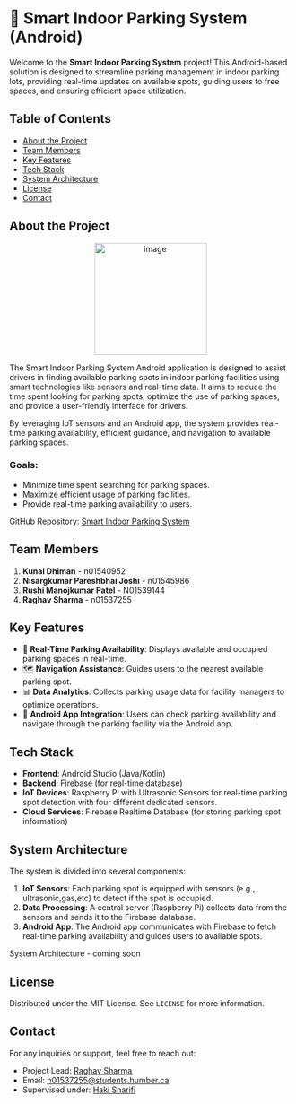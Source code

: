 # 🚗 Smart Indoor Parking System (Android)

Welcome to the **Smart Indoor Parking System** project! This Android-based solution is designed to streamline parking management in indoor parking lots, providing real-time updates on available spots, guiding users to free spaces, and ensuring efficient space utilization.

## Table of Contents

- [About the Project](#about-the-project)
- [Team Members](#team-members)
- [Key Features](#key-features)
- [Tech Stack](#tech-stack)
- [System Architecture](#system-architecture)
- [License](#license)
- [Contact](#contact)

## About the Project
<p align="center">
  <img src="https://github.com/user-attachments/assets/dcd64ed5-550e-46f6-87d4-cf0d3b4fe132" alt="image" width="200"/>
</p>
The Smart Indoor Parking System Android application is designed to assist drivers in finding available parking spots in indoor parking facilities using smart technologies like sensors and real-time data. It aims to reduce the time spent looking for parking spots, optimize the use of parking spaces, and provide a user-friendly interface for drivers.

By leveraging IoT sensors and an Android app, the system provides real-time parking availability, efficient guidance, and navigation to available parking spaces.

### Goals:
- Minimize time spent searching for parking spaces.
- Maximize efficient usage of parking facilities.
- Provide real-time parking availability to users.

GitHub Repository: [Smart Indoor Parking System](https://github.com/RushiPatel9144/SmartIndoorParkingSystem.git)


## Team Members

1. **Kunal Dhiman** - n01540952
2. **Nisargkumar Pareshbhai Joshi** - n01545986
3. **Rushi Manojkumar Patel** - N01539144
4. **Raghav Sharma** - n01537255

## Key Features

- 🚦 **Real-Time Parking Availability**: Displays available and occupied parking spaces in real-time.
- 🗺️ **Navigation Assistance**: Guides users to the nearest available parking spot.
- 📊 **Data Analytics**: Collects parking usage data for facility managers to optimize operations.
- 📱 **Android App Integration**: Users can check parking availability and navigate through the parking facility via the Android app.

## Tech Stack

- **Frontend**: Android Studio (Java/Kotlin)
- **Backend**: Firebase (for real-time database)
- **IoT Devices**: Raspberry Pi with Ultrasonic Sensors for real-time parking spot detection with four different dedicated sensors.
- **Cloud Services**: Firebase Realtime Database (for storing parking spot information)

## System Architecture

The system is divided into several components:

1. **IoT Sensors**: Each parking spot is equipped with sensors (e.g., ultrasonic,gas,etc) to detect if the spot is occupied.
2. **Data Processing**: A central server (Raspberry Pi) collects data from the sensors and sends it to the Firebase database.
3. **Android App**: The Android app communicates with Firebase to fetch real-time parking availability and guides users to available spots.

System Architecture - coming soon




## License

Distributed under the MIT License. See `LICENSE` for more information.


## Contact

For any inquiries or support, feel free to reach out:

- Project Lead: [Raghav Sharma](https://github.com/RaghavSharma7255)
- Email: n01537255@students.humber.ca
- Supervised under: [Haki Sharifi](https://github.com/Haki11)
